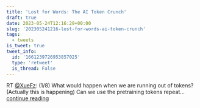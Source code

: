 ```yaml
---
title: 'Lost for Words: The AI Token Crunch'
draft: true
date: 2023-05-24T12:16:29+00:00
slug: '202305241216-lost-for-words-ai-token-crunch'
tags:
  - tweets
is_tweet: true
tweet_info:
  id: '1661239726953857025'
  type: 'retweet'
  is_thread: False
---
```




RT [@XueFz](https://x.com/XueFz): (1/8) What would happen when we are running out of tokens? (Actually this is happening) Can we use the pretraining tokens repeat… [continue reading](https://x.com/sytelus/status/1661239726953857025)
